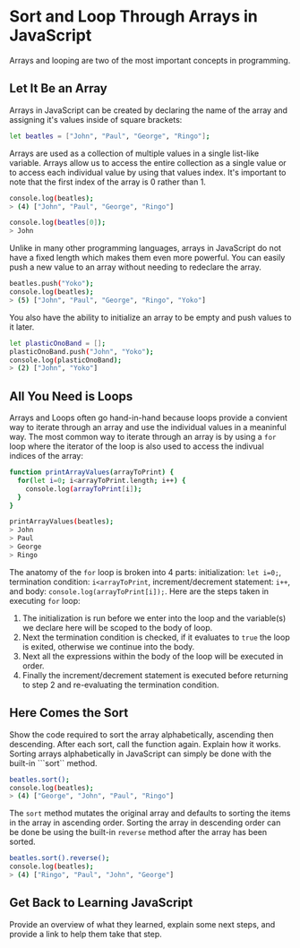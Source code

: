 # Sort and Loop Through Arrays in JavaScript
Arrays and looping are two of the most important concepts in programming.
## Let It Be an Array
Arrays in JavaScript can be created by declaring the name of the array and assigning it's values inside of square brackets:
```sh
let beatles = ["John", "Paul", "George", "Ringo"];
```
Arrays are used as a collection of multiple values in a single list-like variable. Arrays allow us to access the entire collection as a single value or to access each individual value by using that values index. It's important to note that the first index of the array is 0 rather than 1. 
```sh
console.log(beatles);
> (4) ["John", "Paul", "George", "Ringo"]

console.log(beatles[0]);
> John
```
Unlike in many other programming languages, arrays in JavaScript do not have a fixed length which makes them even more powerful. You can easily push a new value to an array without needing to redeclare the array.
```sh
beatles.push("Yoko");
console.log(beatles);
> (5) ["John", "Paul", "George", "Ringo", "Yoko"]
```
You also have the ability to initialize an array to be empty and push values to it later.
```sh
let plasticOnoBand = [];
plasticOnoBand.push("John", "Yoko");
console.log(plasticOnoBand);
> (2) ["John", "Yoko"]
```
## All You Need is Loops
Arrays and Loops often go hand-in-hand because loops provide a convient way to iterate through an array and use the individual values in a meaninful way. The most common way to iterate through an array is by using a ```for``` loop where the iterator of the loop is also used to access the indivual indices of the array:
```sh
function printArrayValues(arrayToPrint) {
  for(let i=0; i<arrayToPrint.length; i++) {
    console.log(arrayToPrint[i]);
  }
}

printArrayValues(beatles);
> John
> Paul
> George
> Ringo
```
The anatomy of the ```for``` loop is broken into 4 parts: initialization: ```let i=0;```, termination condition: ```i<arrayToPrint```, increment/decrement statement: ```i++```, and body: ```console.log(arrayToPrint[i]);```. Here are the steps taken in executing ```for``` loop:
1. The initialization is run before we enter into the loop and the variable(s) we declare here will be scoped to the body of loop.
2. Next the termination condition is checked, if it evaluates to ```true``` the loop is exited, otherwise we continue into the body.
3. Next all the expressions within the body of the loop will be executed in order.
4. Finally the increment/decrement statement is executed before returning to step 2 and re-evaluating the termination condition.

## Here Comes the Sort
Show the code required to sort the array alphabetically, ascending then descending. After each sort, call the function again. Explain how it works.
Sorting arrays alphabetically in JavaScript can simply be done with the built-in ```sort`` method.
```sh
beatles.sort();
console.log(beatles);
> (4) ["George", "John", "Paul", "Ringo"]
```
The ```sort``` method mutates the original array and defaults to sorting the items in the array in ascending order. Sorting the array in descending order can be done be using the built-in ```reverse``` method after the array has been sorted.
```sh
beatles.sort().reverse();
console.log(beatles);
> (4) ["Ringo", "Paul", "John", "George"]
```

## Get Back to Learning JavaScript
Provide an overview of what they learned, explain some next steps, and provide a link to help them take that step.
